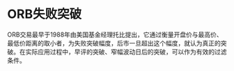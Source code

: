 # ORB失败突破
ORB交易最早于1988年由美国基金经理托比提出，它通过衡量开盘价与最高价、最低价距离的取小者，为失败突破幅度，后市一旦超出这个幅度，就认为真正的突破。在实际应用过程中，早评的突破、窄幅波动日后的突破，可以作为有效的过滤条件。
